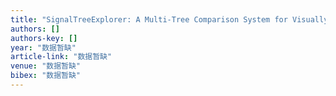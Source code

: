 ```yaml
---
title: "SignalTreeExplorer: A Multi-Tree Comparison System for Visually Exploring Time Sequential Communication Data"
authors: []
authors-key: []
year: "数据暂缺"
article-link: "数据暂缺"
venue: "数据暂缺"
bibex: "数据暂缺"
---
```

